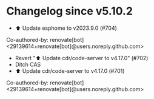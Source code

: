 # Changelog since v5.10.2
- ⬆️ Update esphome to v2023.9.0 (#704)

Co-authored-by: renovate[bot] <29139614+renovate[bot]@users.noreply.github.com> 
- Revert "⬆️ Update cdr/code-server to v4.17.0" (#702) 
- Ditch CAS 
- ⬆️ Update cdr/code-server to v4.17.0 (#701)

Co-authored-by: renovate[bot] <29139614+renovate[bot]@users.noreply.github.com> 
